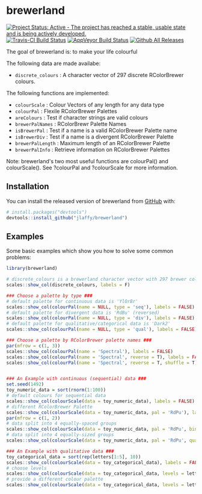 
# brewerland

[![Project Status: Active - The project has reached a stable, usable state and is being actively developed.](http://www.repostatus.org/badges/0.1.0/active.svg)](http://www.repostatus.org/#active) 
[![Travis-CI Build Status](https://travis-ci.org/hrbrmstr/ggalt.svg?branch=master)](https://travis-ci.org/jlaffy/brewerland) 
[![AppVeyor Build Status](https://ci.appveyor.com/api/projects/status/github/jlaffy/brewerland?branch=master&svg=true)](https://ci.appveyor.com/project/jlaffy/brewerland) 
[![Github All Releases](https://img.shields.io/github/downloads/jlaffy/brewerland/total.svg)]()


The goal of brewerland is: to make your life colourful

The following data are made availabe:

- `discrete_colours` : A character vector of 297 discrete RColorBrewer colours.

The following functions are implemented:

- `colourScale` : Colour Vectors of any length for any data type 
- `colourPal` : Flexile RColorBrewer Palettes
- `areColours` : Test if character strings are valid colours
- `brewerPalNames` : RColorBrewr Palette Names
- `isBrewerPal` : Test if a name is a valid RColorBrewer Palette name
- `isBrewerDiv` : Test if a name is a divergent RColorBrewer Palette 
- `brewerPalLength` : Maximum length of an RColorBrewer Palette
- `brewerPalInfo` : Retrieve information on RColorBrewer Palettes

Note: brewerland's two most useful functions are colourPal() and colourScale(). See ?colourPal and ?colourScale for more information.

## Installation

You can install the released version of brewerland from [GitHub](https://github.com/) with:

``` r
# install.packages("devtools")
devtools::install_github("jlaffy/brewerland")
```

## Examples


Some basic examples which show you how to solve some common problems:

``` r
library(brewerland)

# discrete_colours is a brewerland character vector with 297 brewer colours
scales::show_col(discrete_colours, labels = F)

### Choose a palette by type ###
# default palette for continuous data is 'YlOrBr'
scales::show_col(colourPal(name = NULL, type = 'seq'), labels = FALSE)
# default palette for divergent data is 'RdBu' (reversed)
scales::show_col(colourPal(name = NULL, type = 'div'), labels = FALSE) 
# default palette for qualitative/categorical data is 'Dark2'
scales::show_col(colourPal(name = NULL, type = 'qual'), labels = FALSE) 

### Choose a palette by RColorBrewer palette names ###
par(mfrow = c(1, 3))
scales::show_col(colourPal(name = 'Spectral'), labels = FALSE)
scales::show_col(colourPal(name = 'Spectral', reverse = T), labels = FALSE)
scales::show_col(colourPal(name = 'Spectral', reverse = T, shuffle = T), labels = FALSE)


### An Example with continuous (sequential) data ###
set.seed(1492)
toy_numeric_data = sort(rnorm(1:100))
# default colours for sequential data
scales::show_col(colourScale(data = toy_numeric_data), labels = FALSE)
# different RColorBrewer Palette
scales::show_col(colourScale(data = toy_numeric_data, pal = 'RdPu'), labels = F)
par(mfrow = c(1, 2))
# data split into 4 equally-spaced groups
scales::show_col(colourScale(data = toy_numeric_data, pal = 'RdPu', bin = T, n = 4), labels = F) # data binned into 4 groups
# data split into 4 equally-sized groups
scales::show_col(colourScale(data = toy_numeric_data, pal = 'RdPu', quantile = T, n = 4), labels = F) # data binned into 4 groups

### An Example with qualitative data ###
toy_categorical_data = sort(rep(letters[1:5], 10))
scales::show_col(colourScale(data = toy_categorical_data), labels = FALSE)
# choose levels
scales::show_col(colourScale(data = toy_categorical_data, levels = letters[5:1]), labels = FALSE)
# provide a different colour palette
scales::show_col(colourScale(data = toy_categorical_data, levels = letters[5:1], pal = discrete_colours))
```











